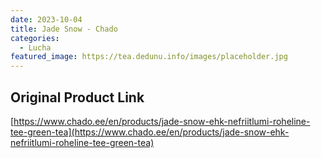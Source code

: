 ```yaml
---
date: 2023-10-04
title: Jade Snow - Chado
categories:
  - Lucha
featured_image: https://tea.dedunu.info/images/placeholder.jpg
---
```


## Original Product Link

[https://www.chado.ee/en/products/jade-snow-ehk-nefriitlumi-roheline-tee-green-tea](https://www.chado.ee/en/products/jade-snow-ehk-nefriitlumi-roheline-tee-green-tea)
